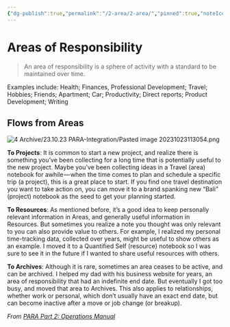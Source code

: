 ```yaml
---
{"dg-publish":true,"permalink":"/2-area/2-area/","pinned":true,"noteIcon":"sponge","created":"2023-10-23T11:30:37.754+02:00","updated":"2024-04-18T14:10:39.579+02:00"}
---
```



# Areas of Responsibility

> An area of responsibility is a sphere of activity with a standard to be maintained over time.

Examples include: Health; Finances, Professional Development; Travel; Hobbies; Friends; Apartment; Car; Productivity; Direct reports; Product Development; Writing

## Flows from Areas

![4 Archive/23.10.23 PARA-Integration/Pasted image 20231023113054.png](/img/user/4%20Archive/23.10.23%20PARA-Integration/Pasted%20image%2020231023113054.png)

**To Projects**: It is common to start a new project, and realize there is something you’ve been collecting for a long time that is potentially useful to the new project. Maybe you’ve been collecting ideas in a Travel (area) notebook for awhile — when the time comes to plan and schedule a specific trip (a project), this is a great place to start. If you find one travel destination you want to take action on, you can move it to a brand spanking new “Bali” (project) notebook as the seed to get your planning started.

**To Resources**: As mentioned before, it’s a good idea to keep personally relevant information in Areas, and generally useful information in Resources. But sometimes you realize a note you thought was only relevant to you can also provide value to others. For example, I realized my personal time-tracking data, collected over years, might be useful to show others as an example. I moved it to a Quantified Self (resource) notebook so I was sure to see it in the future if I wanted to share useful resources with others.

**To Archives**: Although it is rare, sometimes an area ceases to be active, and can be archived. I helped my dad with his business website for years, an area of responsibility that had an indefinite end date. But eventually I got too busy, and moved that area to Archives. This also applies to relationships, whether work or personal, which don’t usually have an exact end date, but can become inactive after a move or job change (or breakup).

_From [PARA Part 2: Operations Manual](https://fortelabs.co/blog/p-a-r-a-ii-operations-manual/)_
